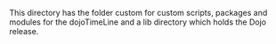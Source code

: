 This directory has the folder custom for custom scripts, packages and modules for the dojoTimeLine and a lib directory which holds the Dojo release.   
  

